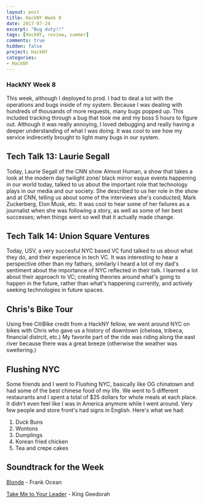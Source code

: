 ```yaml
---
layout: post
title: HackNY Week 8
date: 2017-07-24
excerpt: "Bug duty!!"
tags: [HackNY, review, summer]
comments: true
hidden: false
project: HackNY
categories:
- HackNY
---
```


### HackNY Week 8

This week, although I deployed to prod. I had to deal a lot with the operations and bugs inside of my system. Because I was dealing with hundreds of thousands of more requests, many bugs popped up. This included tracking through a bug that took me and my boss 5 hours to figure out. Although it was really annoying, I loved debugging and really having a deeper understanding of what I was doing. It was cool to see how my service indirecetly brought to light many bugs in our system.


## Tech Talk 13: Laurie Segall

Today, Laurie Segall of the CNN show Almost Human, a show that takes a look at the modern day twilight zone/ black mirror esque events happening in our world today, talked to us about the important role that technology plays in our media and our society. She described to us her role in the show and at CNN, telling us about some of the interviews she's conducted; Mark Zuckerberg, Elon Musk, etc. It was cool to hear some of her failures as a journalist when she was following a story, as well as some of her best successes; when things went so well that it actually made change. 

## Tech Talk 14: Union Square Ventures

Today, USV, a very succesful NYC based VC fund talked to us about what they do, and their experience in tech VC. It was interesting to hear a perspective other than my fathers, similarly I heard a lot of my dad's sentiment about the importance of NYC reflected in their talk. I learned a lot about their approach to VC; creating theories around what's going to happen in the future, rather than what's happening currently, and actively seeking technologies in future spaces. 

## Chris's Bike Tour

Using free CitiBike credit from a HackNY fellow, we went around NYC on bikes with Chris who gave us a history of downtown (chelsea, tribeca, financial distrcit, etc.) My favorite part of the ride was riding along the east river because there was a great breeze (otherwise the weather was sweltering.)

## Flushing NYC

Some friends and I went to Flushing NYC, basically like OG chinatown and had some of the best chinese food of my life. We went to 5 different restaurants and I spent a total of $25 dollars for whole meals at each place. It didn't even feel like I was in America anymore while I went around. Very few people and store front's had signs in English. Here's what we had:

1. Duck Buns
2. Wontons
3. Dumplings
4. Korean fried chicken
5. Tea and crepe cakes

## Soundtrack for the Week

[Blonde](https://www.youtube.com/watch?v=-tT32VTll5M) - Frank Ocean

[Take Me to Your Leader](https://www.youtube.com/watch?v=leDzWauY5Tw) - King Geedorah
